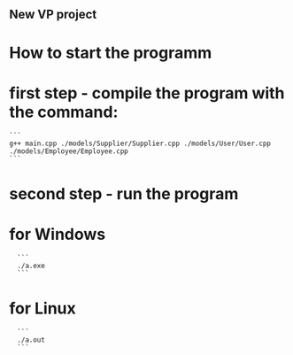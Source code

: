 ## New VP project

  # How to start the programm
   # first step - compile the program with the command:
    ```
    g++ main.cpp ./models/Supplier/Supplier.cpp ./models/User/User.cpp ./models/Employee/Employee.cpp
    ```
   # second step - run the program
  # for Windows
      ```
      ./a.exe
      ```
  # for Linux
      ```
      ./a.out
      ```
